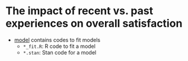 # The impact of recent vs. past experiences on overall satisfaction

- [model](model) contains codes to fit models
    - `*_fit.R`: R code to fit a model 
    - `*.stan`: Stan code for a model 

